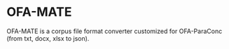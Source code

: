 # OFA-MATE
OFA-MATE is a corpus file format converter customized for OFA-ParaConc (from txt, docx, xlsx to json).

